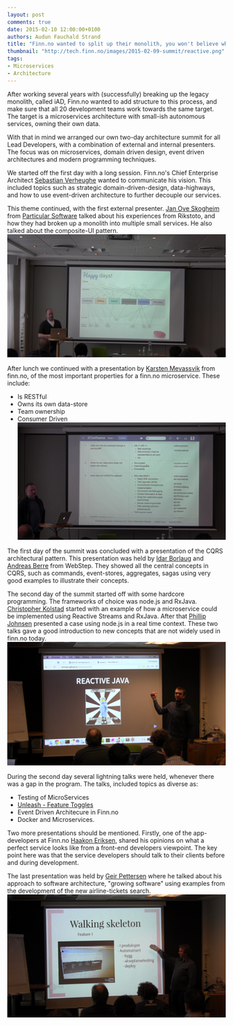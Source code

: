 ```yaml
---
layout: post
comments: true
date: 2015-02-10 12:00:00+0100
authors: Audun Fauchald Strand
title: "Finn.no wanted to split up their monolith, you won't believe what happens next"
thumbnail: "http://tech.finn.no/images/2015-02-09-summit/reactive.png"
tags:
- Microservices
- Architecture
---
```


After working several years with (successfully) breaking up the legacy monolith, called iAD, Finn.no wanted to add structure to this process, and make sure that all 20 development teams work towards the same target. 
The target is a microservices architecture with small-ish autonomous services, owning their own data.

With that in mind we arranged our own two-day architecture summit for all Lead Developers, with a combination of external and internal presenters. The focus was on microservices, domain driven design, event driven architectures and modern programming techniques. 

We started off the first day with a long session. Finn.no's Chief Enterprise Architect [Sebastian Verheughe](https://www.linkedin.com/profile/view?id=72668445) wanted to communicate his vision. 
This included topics such as strategic domain-driven-design, data-highways, and how to use event-driven architecture to further decouple our services.  

This theme continued, with the first external presenter. [Jan Ove Skogheim](https://www.linkedin.com/in/janovesk) from [Particular Software](http://particular.net/) talked about his experiences from Rikstoto, and how they had broken up a monolith into multiple small services. He also talked about the composite-UI pattern.
![Jan Ove Skogheim](/images/2015-02-09-summit/skogheim.png "Jan Ove Skogheim")

After lunch we continued with a presentation by [Karsten Mevassvik](http://no.linkedin.com/in/karstenmevassvik/en) from finn.no, of  the most important properties for a finn.no  microservice. These include:

- Is RESTful
- Owns its own data-store
- Team ownership
- Consumer Driven
![legoland](/images/2015-02-09-summit/legoland.png "Legoland Principles")


The first day of the summit was concluded with a presentation of the CQRS architectural pattern. This presentation was held by [Idar Borlaug](https://www.linkedin.com/in/andreasberre) and [Andreas Berre](https://www.linkedin.com/pub/idar-borlaug) from WebStep.
They showed all the central concepts in CQRS, such as commands, event-stores, aggregates, sagas using very good examples to illustrate their concepts.

The second day of the summit started off with some hardcore programming. The frameworks of choice was node.js and RxJava. [Christopher Kolstad](https://www.linkedin.com/in/chriswk) started with an example of how a microservice could be implemented using Reactive Streams and RxJava. After that [Phillip Johnsen](https://www.linkedin.com/in/phillipjohnsen) presented a case using node.js in a real time context.
These two talks gave a good introduction to new concepts that are not widely used in finn.no today.
![reactive java](/images/2015-02-09-summit/reactive.png "Reactive Java")


During the second day several lightning talks were held, whenever there was a gap in the program. The talks, included topics as diverse as:

- Testing of MicroServices
- [Unleash - Feature Toggles](https://github.com/finn-no/unleash)
- Event Driven Architecure in Finn.no
- Docker and Microservices.

Two more presentations should be mentioned. Firstly, one of the app-developers at Finn.no [Haakon Eriksen](http://no.linkedin.com/in/haakongjersvikeriksen/en), shared his opinions on what a perfect service looks like from a front-end developers viewpoint. The key point here was that the service developers should talk to their clients before and during development.

The last presentation was held by [Geir Pettersen](http://no.linkedin.com/in/geipette/en) where he talked about his approach to software architecture, "growing software" using examples from the development of the new airline-tickets search.
![Walking skeleton](/images/2015-02-09-summit/walking_skeleton.png "Walking Skeleton")



